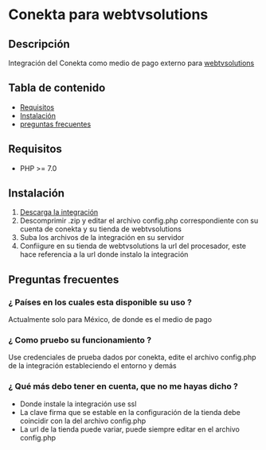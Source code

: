 # Conekta para webtvsolutions

## Descripción ##

Integración del Conekta como medio de pago externo para [webtvsolutions](https://webtvsolutions.com)

## Tabla de contenido

* [Requisitos](#requisitos)
* [Instalación](#instalación)
* [preguntas frecuentes](#preguntas-frecuentes)

## Requisitos ##

* PHP >= 7.0

## Instalación ##

1. [Descarga la integración](https://github.com/saulmoralespa/webtvsolutions-conekta/archive/master.zip)
2. Descomprimir .zip y editar el archivo config.php correspondiente con su cuenta de conekta y su tienda de webtvsolutions
3. Suba los archivos de la integración en su servidor
4. Confiigure en su tienda de webtvsolutions la url del procesador, este hace referencia a la url donde instalo la integración

## Preguntas frecuentes ##

### ¿ Países en los cuales esta disponible su uso ? ###

Actualmente solo para México, de donde es el medio de pago

### ¿ Como pruebo su funcionamiento ? ###

Use credenciales de prueba dados por conekta, edite el archivo config.php de la integración estableciendo el entorno y demás

### ¿ Qué más debo tener en cuenta, que no me hayas dicho ? ####

* Donde instale la integración use ssl
* La clave firma que se estable en la configuración de la tienda debe coincidir con la del archivo config.php
* La url de la tienda puede variar, puede siempre editar en el archivo config.php 